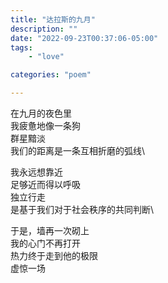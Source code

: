 ```yaml
---
title: "达拉斯的九月"
description: ""
date: "2022-09-23T00:37:06-05:00"
tags: 
    - "love"

categories: "poem"

---
```

在九月的夜色里\
我疲惫地像一条狗\
群星黯淡\
我们的距离是一条互相折磨的弧线\

我永远想靠近\
足够近而得以呼吸\
独立行走\
是基于我们对于社会秩序的共同判断\

于是，墙再一次砌上\
我的心门不再打开\
热力终于走到他的极限\
虚惊一场
